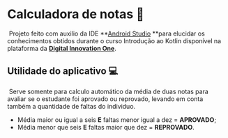 # Calculadora de notas :calling:



​	Projeto feito com auxilio da IDE **[Android Studio](https://developer.android.com/studio?hl=pt&gclid=Cj0KCQiAyoeCBhCTARIsAOfpKxjSKWmN8jA-VzXIWRgTol76kdzCDKUltSfimSBrwL87Oi59ta6VhVEaAqQJEALw_wcB&gclsrc=aw.ds) **para elucidar os conhecimentos obtidos durante o curso Introdução ao Kotlin disponível na plataforma da **[Digital Innovation One](https://web.digitalinnovation.one/)**.



## Utilidade do aplicativo :computer:



​	Serve somente para calculo automático da média de duas notas para avaliar se o estudante foi aprovado ou reprovado, levando em conta também a quantidade de faltas do individuo.

- Média maior ou igual a seis **E** faltas menor igual a dez =  **APROVADO**;
- Média menor que seis **E** faltas maior que dez = **REPROVADO**.

